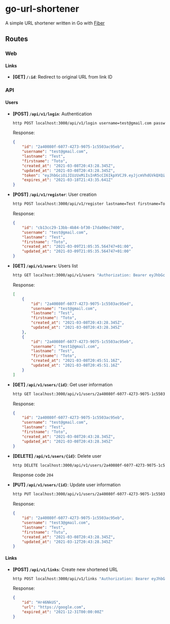 # go-url-shortener
A simple URL shortener written in Go with [Fiber](https://github.com/gofiber/fiber)


## Routes

### Web

#### Links

- **[GET] `/:id`**: Redirect to original URL from link ID

### API

#### Users

- **[POST] `/api/v1/login`**: Authentication
    ```bash
    http POST localhost:3000/api/v1/login username=test@gmail.com password=00000000
    ```
    Response:
    ```json
    {
        "id": "2a40080f-6077-4273-9075-1c5503ac95eb",
        "username": "test@gmail.com",
        "lastname": "Test",
        "firstname": "Toto",
        "created_at": "2021-03-08T20:43:28.345Z",
        "updated_at": "2021-03-08T20:43:28.345Z",
        "token": "eyJhbGciOiJIUzUxMiIsInR5cCI6IkpXVCJ9.eyJjcmVhdGVkQXQiOiIyMDIxLTA5LTIzVDE5OjIxOjE4LjIxN1oiLCJleHAiOjE2MzI1MTEyOTQsImZpcnN0bmFtZSI6IlRvdG8iLCJpYXQiOjE2MzI0MjQ4OTQsImlkIjoiMDBkYWVmODMtMGE5ZC00YWY3LWFhMWYtN2ZlZDMwYzlmZmJlIiwibGFzdG5hbWUiOiJUZXN0IiwibmJmIjoxNjMyNDI0ODk0LCJ1c2VybmFtZSI6InRlc3RAZ21haWwuY29tIn0.XT6Cj5WnH1_h8tvagSE4vcXBVu5_5gox0YqbfasyxRKVGu1hvXNOKOyRTXsrYgigokXHR7pGyAJubEriKKjk4w",
        "expires_at": "2021-03-18T21:43:35.641Z"
    }
    ```

- **[POST] `/api/v1/register`**: User creation
    ```bash
    http POST localhost:3000/api/v1/register lastname=Test firstname=Toto username=test@gmail.com password=00000000
    ```
    Response:
    ```json
    {
        "id": "cb13cc29-13bb-4b84-bf30-17da00ec7400",
        "username": "test@gmail.com",
        "lastname": "Test",
        "firstname": "Toto",
        "created_at": "2021-03-09T21:05:35.564747+01:00",
        "updated_at": "2021-03-09T21:05:35.564747+01:00"
    }
    ```

- **[GET] `/api/v1/users`**: Users list
    ```bash
    http GET localhost:3000/api/v1/users "Authorization: Bearer eyJhbGciOiJIUzUxMiIsInR5cCI6IkpXVCJ9.eyJjcmVhdGVkQXQiOiIyMDIxLTA5LTIzVDE5OjIxOjE4LjIxN1oiLCJleHAiOjE2MzI1MTEyOTQsImZpcnN0bmFtZSI6IlRvdG8iLCJpYXQiOjE2MzI0MjQ4OTQsImlkIjoiMDBkYWVmODMtMGE5ZC00YWY3LWFhMWYtN2ZlZDMwYzlmZmJlIiwibGFzdG5hbWUiOiJUZXN0IiwibmJmIjoxNjMyNDI0ODk0LCJ1c2VybmFtZSI6InRlc3RAZ21haWwuY29tIn0.XT6Cj5WnH1_h8tvagSE4vcXBVu5_5gox0YqbfasyxRKVGu1hvXNOKOyRTXsrYgigokXHR7pGyAJubEriKKjk4w"
    ```
    Response:
    ```json
    [
        {
            "id": "2a40080f-6077-4273-9075-1c5503ac95ed",
            "username": "test@gmail.com",
            "lastname": "Test",
            "firstname": "Toto",
            "created_at": "2021-03-08T20:43:28.345Z",
            "updated_at": "2021-03-08T20:43:28.345Z"
        },
        {
            "id": "2a40080f-6077-4273-9075-1c5503ac95eb",
            "username": "test1@gmail.com",
            "lastname": "Test",
            "firstname": "Toto",
            "created_at": "2021-03-08T20:45:51.16Z",
            "updated_at": "2021-03-08T20:45:51.16Z"
        }
    ]
    ```

- **[GET] `/api/v1/users/{id}`**: Get user information
    ```bash
    http GET localhost:3000/api/v1/users/2a40080f-6077-4273-9075-1c5503ac95eb "Authorization: Bearer eyJhbGciOiJIUzUxMiIsInR5cCI6IkpXVCJ9.eyJjcmVhdGVkQXQiOiIyMDIxLTA5LTIzVDE5OjIxOjE4LjIxN1oiLCJleHAiOjE2MzI1MTEyOTQsImZpcnN0bmFtZSI6IlRvdG8iLCJpYXQiOjE2MzI0MjQ4OTQsImlkIjoiMDBkYWVmODMtMGE5ZC00YWY3LWFhMWYtN2ZlZDMwYzlmZmJlIiwibGFzdG5hbWUiOiJUZXN0IiwibmJmIjoxNjMyNDI0ODk0LCJ1c2VybmFtZSI6InRlc3RAZ21haWwuY29tIn0.XT6Cj5WnH1_h8tvagSE4vcXBVu5_5gox0YqbfasyxRKVGu1hvXNOKOyRTXsrYgigokXHR7pGyAJubEriKKjk4w"
    ```
    Response:
    ```json
    {
        "id": "2a40080f-6077-4273-9075-1c5503ac95eb",
        "username": "test@gmail.com",
        "lastname": "Test",
        "firstname": "Toto",
        "created_at": "2021-03-08T20:43:28.345Z",
        "updated_at": "2021-03-08T20:43:28.345Z"
    }
    ```

- **[DELETE] `/api/v1/users/{id}`**: Delete user
    ```bash
    http DELETE localhost:3000/api/v1/users/2a40080f-6077-4273-9075-1c5503ac95eb "Authorization: Bearer eyJhbGciOiJIUzUxMiIsInR5cCI6IkpXVCJ9.eyJjcmVhdGVkQXQiOiIyMDIxLTA5LTIzVDE5OjIxOjE4LjIxN1oiLCJleHAiOjE2MzI1MTEyOTQsImZpcnN0bmFtZSI6IlRvdG8iLCJpYXQiOjE2MzI0MjQ4OTQsImlkIjoiMDBkYWVmODMtMGE5ZC00YWY3LWFhMWYtN2ZlZDMwYzlmZmJlIiwibGFzdG5hbWUiOiJUZXN0IiwibmJmIjoxNjMyNDI0ODk0LCJ1c2VybmFtZSI6InRlc3RAZ21haWwuY29tIn0.XT6Cj5WnH1_h8tvagSE4vcXBVu5_5gox0YqbfasyxRKVGu1hvXNOKOyRTXsrYgigokXHR7pGyAJubEriKKjk4w"
    ```
  Response code `204`

- **[PUT] `/api/v1/users/{id}`**: Update user information
    ```bash
    http PUT localhost:3000/api/v1/users/2a40080f-6077-4273-9075-1c5503ac95eb "Authorization: Bearer eyJhbGciOiJIUzUxMiIsInR5cCI6IkpXVCJ9.eyJjcmVhdGVkQXQiOiIyMDIxLTA5LTIzVDE5OjIxOjE4LjIxN1oiLCJleHAiOjE2MzI1MTEyOTQsImZpcnN0bmFtZSI6IlRvdG8iLCJpYXQiOjE2MzI0MjQ4OTQsImlkIjoiMDBkYWVmODMtMGE5ZC00YWY3LWFhMWYtN2ZlZDMwYzlmZmJlIiwibGFzdG5hbWUiOiJUZXN0IiwibmJmIjoxNjMyNDI0ODk0LCJ1c2VybmFtZSI6InRlc3RAZ21haWwuY29tIn0.XT6Cj5WnH1_h8tvagSE4vcXBVu5_5gox0YqbfasyxRKVGu1hvXNOKOyRTXsrYgigokXHR7pGyAJubEriKKjk4w" lastname=Test firstname=Tutu username=test3@gmail.com password=222222222
    ```
  Response:
    ```json
    {
        "id": "2a40080f-6077-4273-9075-1c5503ac95eb",
        "username": "test3@gmail.com",
        "lastname": "Test",
        "firstname": "Tutu",
        "created_at": "2021-03-08T20:43:28.345Z",
        "updated_at": "2021-03-12T20:43:28.345Z"
    }
    ```
#### Links

- **[POST] `/api/v1/links`**: Create new shortened URL
    ```bash
    http POST localhost:3000/api/v1/links "Authorization: Bearer eyJhbGciOiJIUzUxMiIsInR5cCI6IkpXVCJ9.eyJjcmVhdGVkQXQiOiIyMDIxLTA5LTIzVDE5OjIxOjE4LjIxN1oiLCJleHAiOjE2MzI1MTEyOTQsImZpcnN0bmFtZSI6IlRvdG8iLCJpYXQiOjE2MzI0MjQ4OTQsImlkIjoiMDBkYWVmODMtMGE5ZC00YWY3LWFhMWYtN2ZlZDMwYzlmZmJlIiwibGFzdG5hbWUiOiJUZXN0IiwibmJmIjoxNjMyNDI0ODk0LCJ1c2VybmFtZSI6InRlc3RAZ21haWwuY29tIn0.XT6Cj5WnH1_h8tvagSE4vcXBVu5_5gox0YqbfasyxRKVGu1hvXNOKOyRTXsrYgigokXHR7pGyAJubEriKKjk4w" url=https://google.com expired_at="2021-12-31T00:00:00Z"
    ```
    Response:
    ```json
    {
        "id": "Hr46NkUS",
        "url": "https://google.com",
        "expired_at": "2021-12-31T00:00:00Z"
    }
    ```